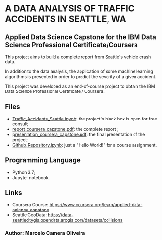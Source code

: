 # A DATA ANALYSIS OF TRAFFIC ACCIDENTS IN SEATTLE, WA
## Applied Data Science Capstone for the IBM Data Science Professional Certificate/Coursera

This project aims to build a complete report from Seattle's vehicle crash data.

In addition to the data analysis, the application of some machine learning algorithms is presented in order to predict the severity of a given accident.

This project was developed as an end-of-course project to obtain the IBM Data Science Professional Certificate / Coursera.


## Files

- [Traffic_Accidents_Seattle.ipynb](Traffic_Accidents_Seattle.ipynb): the project's black box is open for free consult;
- [report_coursera_capstone.pdf](report_coursera_capstone.pdf): the complete report ;
- [presentation_coursera_capstone.pdf](presentation_coursera_capstone.pdf): the final presentation of the project;
- [Github_Repository.ipynb](Github_Repository.ipynb): just a "Hello World!" for a course assignment.

##  Programming Language
 
 - Python 3.7;
 - Jupyter notebook.

## Links
- Coursera Course: https://www.coursera.org/learn/applied-data-science-capstone
- Seattle GeoData: https://data-seattlecitygis.opendata.arcgis.com/datasets/collisions


### Author: Marcelo Camera Oliveira
